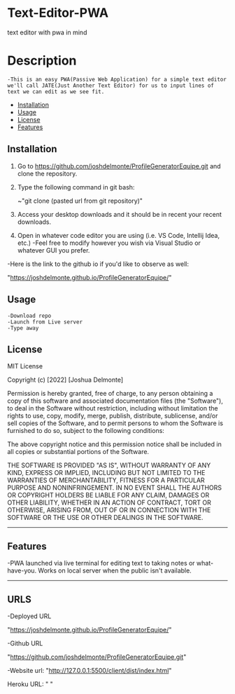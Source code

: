 # Text-Editor-PWA
text editor with pwa in mind

# Description

    -This is an easy PWA(Passive Web Application) for a simple text editor we'll call JATE(Just Another Text Editor) for us to input lines of text we can edit as we see fit.


- [Installation](#installation)
- [Usage](#usage)
- [License](#license)
- [Features](#features)
## Installation

1. Go to https://github.com/joshdelmonte/ProfileGeneratorEquipe.git and clone the repository.
    
2. Type the following command in git bash:

    ~"git clone (pasted url from git repository)"

3. Access your desktop downloads and it should be in recent your recent downloads.

4. Open in whatever code editor you are using (i.e. VS Code, Intellij Idea, etc.)
-Feel free to modify however you wish via Visual Studio or whatever GUI you prefer.

-Here is the link to the github io if you'd like to observe as well:

"https://joshdelmonte.github.io/ProfileGeneratorEquipe/"


## Usage

    -Download repo
    -Launch from Live server
    -Type away


## License

MIT License

Copyright (c) [2022] [Joshua Delmonte]

Permission is hereby granted, free of charge, to any person obtaining a copy
of this software and associated documentation files (the "Software"), to deal
in the Software without restriction, including without limitation the rights
to use, copy, modify, merge, publish, distribute, sublicense, and/or sell
copies of the Software, and to permit persons to whom the Software is
furnished to do so, subject to the following conditions:

The above copyright notice and this permission notice shall be included in all
copies or substantial portions of the Software.

THE SOFTWARE IS PROVIDED "AS IS", WITHOUT WARRANTY OF ANY KIND, EXPRESS OR
IMPLIED, INCLUDING BUT NOT LIMITED TO THE WARRANTIES OF MERCHANTABILITY,
FITNESS FOR A PARTICULAR PURPOSE AND NONINFRINGEMENT. IN NO EVENT SHALL THE
AUTHORS OR COPYRIGHT HOLDERS BE LIABLE FOR ANY CLAIM, DAMAGES OR OTHER
LIABILITY, WHETHER IN AN ACTION OF CONTRACT, TORT OR OTHERWISE, ARISING FROM,
OUT OF OR IN CONNECTION WITH THE SOFTWARE OR THE USE OR OTHER DEALINGS IN THE
SOFTWARE.

---

## Features

-PWA launched via live terminal for editing text to taking notes or what-have-you. Works on local server when the public isn't available.

---

## URLS
-Deployed URL

"https://joshdelmonte.github.io/ProfileGeneratorEquipe/"

-Github URL

"https://github.com/joshdelmonte/ProfileGeneratorEquipe.git"


-Website url:
"http://127.0.0.1:5500/client/dist/index.html"

Heroku URL:
" "